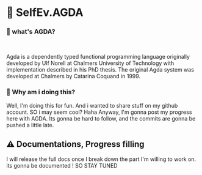 # :notebook: SelfEv.AGDA 
### :paperclip: what's AGDA? 
<br />

Agda is a dependently typed functional programming language originally developed by Ulf Norell at Chalmers University of Technology with implementation described in his PhD thesis. The original Agda system was developed at Chalmers by Catarina Coquand in 1999. 
<br />
### :bookmark: Why am i doing this? 
Well, I'm doing this for fun.
And i wanted to share stuff on my github account. SO i may seem cool? Haha 
Anyway, 
I'm gonna post my progress here with AGDA. Its gonna be hard to follow, and the commits are gonna be pushed a little late. 

## :warning: Documentations, Progress filling 
I will release the full docs once I break down the part I'm willing to work on. 
its gonna be documented !
SO STAY TUNED

